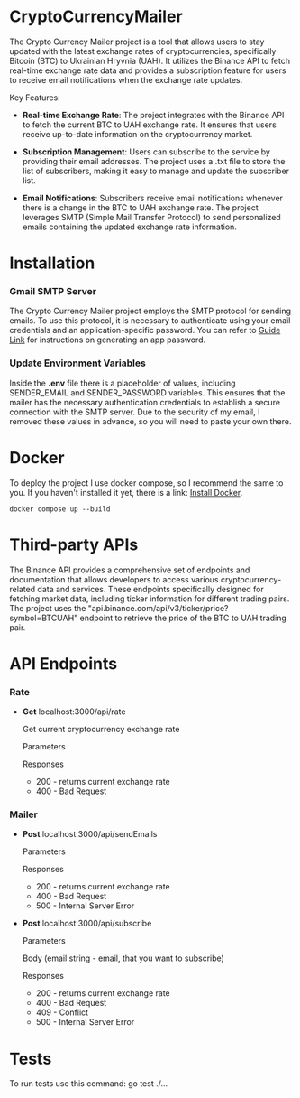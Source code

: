 # CryptoCurrencyMailer
The Crypto Currency Mailer project is a tool that allows users to stay updated with the latest exchange rates of cryptocurrencies, specifically Bitcoin (BTC) to Ukrainian Hryvnia (UAH). It utilizes the Binance API to fetch real-time exchange rate data and provides a subscription feature for users to receive email notifications when the exchange rate updates.

Key Features:

* **Real-time Exchange Rate**: The project integrates with the Binance API to fetch the current BTC to UAH exchange rate. It ensures that users receive up-to-date information on the cryptocurrency market.

* **Subscription Management**: Users can subscribe to the service by providing their email addresses. The project uses a .txt file to store the list of subscribers, making it easy to manage and update the subscriber list.

* **Email Notifications**: Subscribers receive email notifications whenever there is a change in the BTC to UAH exchange rate. The project leverages SMTP (Simple Mail Transfer Protocol) to send personalized emails containing the updated exchange rate information.

# Installation

### Gmail SMTP Server
The Crypto Currency Mailer project employs the SMTP protocol for sending emails. To use this protocol, it is necessary to authenticate using your email credentials and an application-specific password. You can refer to [Guide Link](https://kinsta.com/blog/gmail-smtp-server/) for instructions on generating an app password.

### Update Environment Variables
Inside the **.env** file there is a placeholder of values, including SENDER_EMAIL and SENDER_PASSWORD variables. This ensures that the mailer has the necessary authentication credentials to establish a secure connection with the SMTP server. Due to the security of my email, I removed these values ​​in advance, so you will need to paste your own there.

# Docker
To deploy the project I use docker compose, so I recommend the same to you. If you haven't installed it yet, there is a link: [Install Docker](https://docs.docker.com/desktop/).
```
docker compose up --build
```

# Third-party APIs
The Binance API provides a comprehensive set of endpoints and documentation that allows developers to access various cryptocurrency-related data and services.
These endpoints specifically designed for fetching market data, including ticker information for different trading pairs. The project uses the "api.binance.com/api/v3/ticker/price?symbol=BTCUAH" endpoint to retrieve the price of the BTC to UAH trading pair.

# API Endpoints

### Rate
* **Get** localhost:3000/api/rate
  
    Get current cryptocurrency exchange rate

    Parameters

    Responses
    * 200 - returns current exchange rate
    * 400 - Bad Request

### Mailer

* **Post** localhost:3000/api/sendEmails

    Parameters

    Responses
    * 200 - returns current exchange rate
    * 400 - Bad Request
    * 500 - Internal Server Error


* **Post** localhost:3000/api/subscribe

    Parameters

    Body (email string - email, that you want to subscribe)

    Responses
    * 200 - returns current exchange rate
    * 400 - Bad Request
    * 409 - Conflict
    * 500 - Internal Server Error

# Tests
To run tests use this command: go test ./...